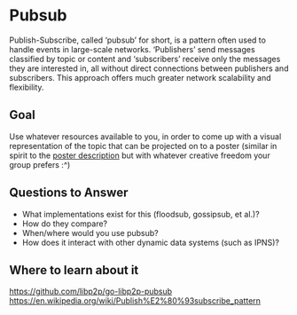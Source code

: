 # Pubsub

Publish-Subscribe, called ‘pubsub’ for short, is a pattern often used to handle events in large-scale networks. ‘Publishers’ send messages classified by topic or content and ‘subscribers’ receive only the messages they are interested in, all without direct connections between publishers and subscribers. This approach offers much greater network scalability and flexibility.

## Goal

Use whatever resources available to you, in order to come up with a visual representation of the topic that can be projected on to a poster (similar in spirit to the [poster description](README.md#description) but with whatever creative freedom your group prefers :^)

## Questions to Answer

- What implementations exist for this (floodsub, gossipsub, et al.)?
- How do they compare?
- When/where would you use pubsub?
- How does it interact with other dynamic data systems (such as IPNS)?

## Where to learn about it

<https://github.com/libp2p/go-libp2p-pubsub>  
<https://en.wikipedia.org/wiki/Publish%E2%80%93subscribe_pattern>
